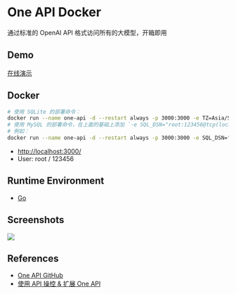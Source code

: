 # One API Docker

通过标准的 OpenAI API 格式访问所有的大模型，开箱即用

## Demo
[在线演示](https://openai.justsong.cn/)

## Docker
```sh
# 使用 SQLite 的部署命令：
docker run --name one-api -d --restart always -p 3000:3000 -e TZ=Asia/Shanghai -v /home/ubuntu/data/one-api:/data justsong/one-api
# 使用 MySQL 的部署命令，在上面的基础上添加 `-e SQL_DSN="root:123456@tcp(localhost:3306)/oneapi"`，请自行修改数据库连接参数，不清楚如何修改请参见下面环境变量一节。
# 例如：
docker run --name one-api -d --restart always -p 3000:3000 -e SQL_DSN="root:123456@tcp(localhost:3306)/oneapi" -e TZ=Asia/Shanghai -v /home/ubuntu/data/one-api:/data justsong/one-api
```
- [http://localhost:3000/](http://localhost:3000/)
- User: root / 123456

## Runtime Environment
- [Go](https://golang.org/)

## Screenshots
![](https://user-images.githubusercontent.com/39998050/233837954-ae6683aa-5c4f-429f-a949-6645a83c9490.png)

## References
- [One API GitHub](https://github.com/songquanpeng/one-api)
- [使用 API 操控 & 扩展 One API](https://github.com/songquanpeng/one-api/blob/main/docs/API.md)